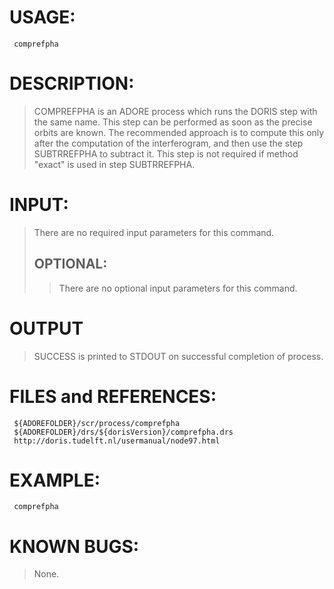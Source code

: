 # USAGE: #
```
 comprefpha 
```
# DESCRIPTION: #
> COMPREFPHA is an ADORE process which runs the DORIS step with the same name.
> This step can be performed as soon as the precise orbits are known. The recommended approach is to compute this only after the computation of the interferogram, and then use the step SUBTRREFPHA to subtract it. This step is not required if method "exact" is used in step SUBTRREFPHA.
# INPUT: #
> There are no required input parameters for this command.
> ## OPTIONAL: ##
> > There are no optional input parameters for this command.
# OUTPUT #

> SUCCESS is printed to STDOUT on successful completion of process.
# FILES and REFERENCES: #
```
 ${ADOREFOLDER}/scr/process/comprefpha
 ${ADOREFOLDER}/drs/${dorisVersion}/comprefpha.drs
 http://doris.tudelft.nl/usermanual/node97.html
```
# EXAMPLE: #
```
 comprefpha
```
# KNOWN BUGS: #
> None.